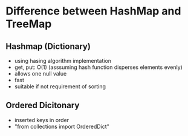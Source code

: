 # Difference between HashMap and TreeMap

## Hashmap (Dictionary)

- using hasing algorithm implementation
- get, put: O(1) (asssuming hash function disperses elements evenly)
- allows one null value
- fast
- suitable if not requirement of sorting


## Ordered Dicitonary 
- inserted keys in order 
- "from collections import OrderedDict"